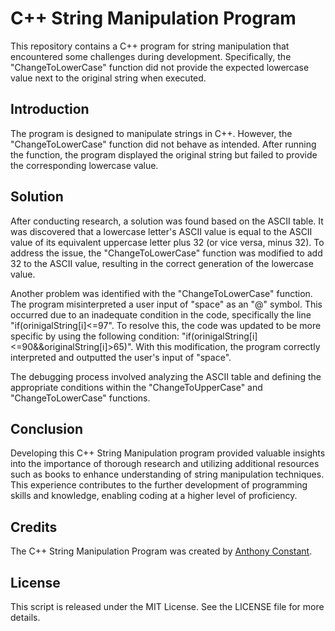 # C++ String Manipulation Program

This repository contains a C++ program for string manipulation that encountered some challenges during development. Specifically, the "ChangeToLowerCase" function did not provide the expected lowercase value next to the original string when executed.

## Introduction

The program is designed to manipulate strings in C++. However, the "ChangeToLowerCase" function did not behave as intended. After running the function, the program displayed the original string but failed to provide the corresponding lowercase value.

## Solution

After conducting research, a solution was found based on the ASCII table. It was discovered that a lowercase letter's ASCII value is equal to the ASCII value of its equivalent uppercase letter plus 32 (or vice versa, minus 32). To address the issue, the "ChangeToLowerCase" function was modified to add 32 to the ASCII value, resulting in the correct generation of the lowercase value.

Another problem was identified with the "ChangeToLowerCase" function. The program misinterpreted a user input of "space" as an "@" symbol. This occurred due to an inadequate condition in the code, specifically the line "if(orinigalString[i]<=97". To resolve this, the code was updated to be more specific by using the following condition: "if(orinigalString[i]<=90&&originalString[i]>65)". With this modification, the program correctly interpreted and outputted the user's input of "space".

The debugging process involved analyzing the ASCII table and defining the appropriate conditions within the "ChangeToUpperCase" and "ChangeToLowerCase" functions.

## Conclusion

Developing this C++ String Manipulation program provided valuable insights into the importance of thorough research and utilizing additional resources such as books to enhance understanding of string manipulation techniques. This experience contributes to the further development of programming skills and knowledge, enabling coding at a higher level of proficiency.

## Credits

The C++ String Manipulation Program was created by [Anthony Constant](https://github.com/anthonyconstant).

## License

This script is released under the MIT License. See the LICENSE file for more details.
